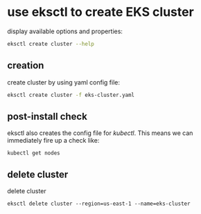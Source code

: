 # use eksctl to create EKS cluster

display available options and properties:

```bash
eksctl create cluster --help
```

## creation

create cluster by using yaml config file:

```bash
eksctl create cluster -f eks-cluster.yaml
```

## post-install check

eksctl also creates the config file for _kubectl_. This means we can immediately fire up a check like:

```
kubectl get nodes
```

## delete cluster 

delete cluster
```
eksctl delete cluster --region=us-east-1 --name=eks-cluster
```